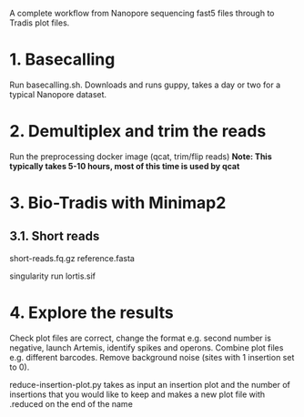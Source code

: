 A complete workflow from Nanopore sequencing fast5 files through to Tradis plot files.


# 1. Basecalling
Run basecalling.sh. Downloads and runs guppy, takes a day or two for a typical Nanopore dataset.

# 2. Demultiplex and trim the reads
Run the preprocessing docker image (qcat, trim/flip reads)
<b>Note: This typically takes 5-10 hours, most of this time is used by qcat</b>

# 3. Bio-Tradis with Minimap2

## 3.1. Short reads
short-reads.fq.gz
reference.fasta

singularity run lortis.sif



# 4. Explore the results
Check plot files are correct, change the format e.g. second number is negative, launch Artemis, identify spikes and operons. Combine plot files e.g. different barcodes. Remove background noise (sites with 1 insertion set to 0).

reduce-insertion-plot.py takes as input an insertion plot and the number of insertions that you would like to keep and makes a new plot file with .reduced on the end of the name
